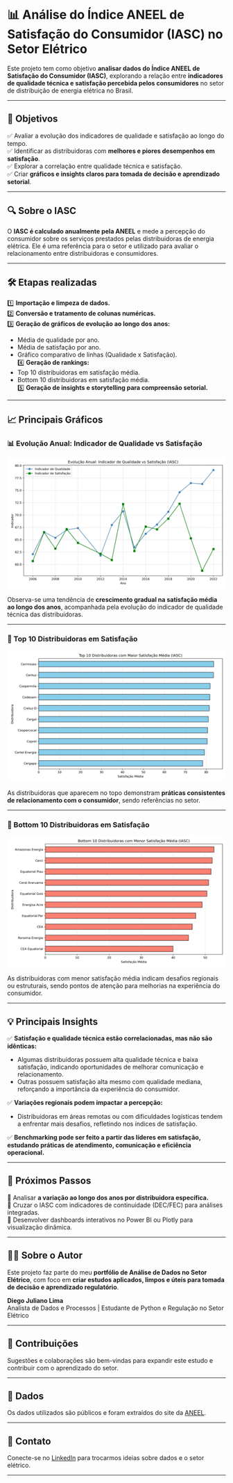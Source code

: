 # 📊 Análise do Índice ANEEL de Satisfação do Consumidor (IASC) no Setor Elétrico

Este projeto tem como objetivo **analisar dados do Índice ANEEL de Satisfação do Consumidor (IASC)**, explorando a relação entre **indicadores de qualidade técnica e satisfação percebida pelos consumidores** no setor de distribuição de energia elétrica no Brasil.

---

## 🎯 **Objetivos**

✅ Avaliar a evolução dos indicadores de qualidade e satisfação ao longo do tempo.  
✅ Identificar as distribuidoras com **melhores e piores desempenhos em satisfação**.  
✅ Explorar a correlação entre qualidade técnica e satisfação.  
✅ Criar **gráficos e insights claros para tomada de decisão e aprendizado setorial**.

---

## 🔍 **Sobre o IASC**

O **IASC é calculado anualmente pela ANEEL** e mede a percepção do consumidor sobre os serviços prestados pelas distribuidoras de energia elétrica. Ele é uma referência para o setor e utilizado para avaliar o relacionamento entre distribuidoras e consumidores.

---

## 🛠️ **Etapas realizadas**

1️⃣ **Importação e limpeza de dados.**  
2️⃣ **Conversão e tratamento de colunas numéricas.**  
3️⃣ **Geração de gráficos de evolução ao longo dos anos:**  
   - Média de qualidade por ano.  
   - Média de satisfação por ano.  
   - Gráfico comparativo de linhas (Qualidade x Satisfação).  
4️⃣ **Geração de rankings:**  
   - Top 10 distribuidoras em satisfação média.  
   - Bottom 10 distribuidoras em satisfação média.  
5️⃣ **Geração de insights e storytelling para compreensão setorial.**

---

## 📈 **Principais Gráficos**

### 📊 Evolução Anual: Indicador de Qualidade vs Satisfação

![Evolução](imagens/qualidade_vs_satisfacao_linha.png)

Observa-se uma tendência de **crescimento gradual na satisfação média ao longo dos anos**, acompanhada pela evolução do indicador de qualidade técnica das distribuidoras.

---

### 🥇 Top 10 Distribuidoras em Satisfação

![Top 10](imagens/top_10_distribuidoras_satisfacao.png)

As distribuidoras que aparecem no topo demonstram **práticas consistentes de relacionamento com o consumidor**, sendo referências no setor.

---

### 🥉 Bottom 10 Distribuidoras em Satisfação

![Bottom 10](imagens/bottom_10_distribuidoras_satisfacao.png)

As distribuidoras com menor satisfação média indicam desafios regionais ou estruturais, sendo pontos de atenção para melhorias na experiência do consumidor.

---

## 💡 **Principais Insights**

✅ **Satisfação e qualidade técnica estão correlacionadas, mas não são idênticas:**
   - Algumas distribuidoras possuem alta qualidade técnica e baixa satisfação, indicando oportunidades de melhorar comunicação e relacionamento.
   - Outras possuem satisfação alta mesmo com qualidade mediana, reforçando a importância da experiência do consumidor.

✅ **Variações regionais podem impactar a percepção:**
   - Distribuidoras em áreas remotas ou com dificuldades logísticas tendem a enfrentar mais desafios, refletindo nos índices de satisfação.

✅ **Benchmarking pode ser feito a partir das líderes em satisfação, estudando práticas de atendimento, comunicação e eficiência operacional.**

---

## 🚀 **Próximos Passos**

🔹 Analisar **a variação ao longo dos anos por distribuidora específica.**  
🔹 Cruzar o IASC com indicadores de continuidade (DEC/FEC) para análises integradas.  
🔹 Desenvolver dashboards interativos no Power BI ou Plotly para visualização dinâmica.

---

## 🧑‍💻 **Sobre o Autor**

Este projeto faz parte do meu **portfólio de Análise de Dados no Setor Elétrico**, com foco em **criar estudos aplicados, limpos e úteis para tomada de decisão e aprendizado regulatório**.

**Diego Juliano Lima**  
Analista de Dados e Processos | Estudante de Python e Regulação no Setor Elétrico

---

## 🤝 **Contribuições**

Sugestões e colaborações são bem-vindas para expandir este estudo e contribuir com o aprendizado do setor.

---

## 📂 **Dados**

Os dados utilizados são públicos e foram extraídos do site da [ANEEL](https://www.gov.br/aneel/pt-br).

---

## 📧 **Contato**

Conecte-se no [LinkedIn](https://www.linkedin.com) para trocarmos ideias sobre dados e o setor elétrico.

---

